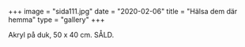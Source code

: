 +++
image = "sida111.jpg"
date = "2020-02-06"
title = "Hälsa dem där hemma"
type = "gallery"
+++

Akryl på duk, 50 x 40 cm. SÅLD.
